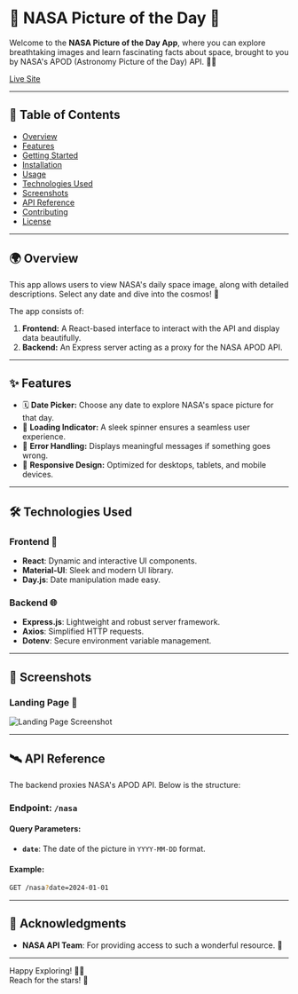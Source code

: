 # 🌌 NASA Picture of the Day 🌠

Welcome to the **NASA Picture of the Day App**, where you can explore breathtaking images and learn fascinating facts about space, brought to you by NASA's APOD (Astronomy Picture of the Day) API. 🚀✨

[Live Site](https://full-stack-nasa-best-pic.vercel.app/)

---

## 📖 Table of Contents

- [Overview](#-overview)
- [Features](#-features)
- [Getting Started](#-getting-started)
- [Installation](#-installation)
- [Usage](#-usage)
- [Technologies Used](#-technologies-used)
- [Screenshots](#-screenshots)
- [API Reference](#-api-reference)
- [Contributing](#️-contributing)
- [License](#-license)

---

## 🌍 Overview
This app allows users to view NASA's daily space image, along with detailed descriptions. Select any date and dive into the cosmos! 🌠

The app consists of:
1. **Frontend:** A React-based interface to interact with the API and display data beautifully.
2. **Backend:** An Express server acting as a proxy for the NASA APOD API.

---

## ✨ Features
- 🗓️ **Date Picker:** Choose any date to explore NASA's space picture for that day.
- 🔄 **Loading Indicator:** A sleek spinner ensures a seamless user experience.
- 🚨 **Error Handling:** Displays meaningful messages if something goes wrong.
- 🎨 **Responsive Design:** Optimized for desktops, tablets, and mobile devices.

---

## 🛠️ Technologies Used

### Frontend 🌟
- **React**: Dynamic and interactive UI components.
- **Material-UI**: Sleek and modern UI library.
- **Day.js**: Date manipulation made easy.

### Backend 🌐
- **Express.js**: Lightweight and robust server framework.
- **Axios**: Simplified HTTP requests.
- **Dotenv**: Secure environment variable management.

---

## 📸 Screenshots
### Landing Page 🌌
![Landing Page Screenshot](./Demo/DemoImg.png)

---

## 🛰️ API Reference

The backend proxies NASA's APOD API. Below is the structure:

### Endpoint: `/nasa`
#### Query Parameters:
- **`date`**: The date of the picture in `YYYY-MM-DD` format.

#### Example:
```bash
GET /nasa?date=2024-01-01
```

---

## 🌠 Acknowledgments
- **NASA API Team**: For providing access to such a wonderful resource. 🚀

---

Happy Exploring! 🚀✨  
Reach for the stars! 🌌